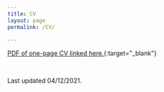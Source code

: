 ```yaml
---
title: CV
layout: page
permalink: /CV/

---
```

[PDF of one-page CV linked here.]({{shivyucel.github.io}}/static/04122021_resume.pdf){:target="_blank"}

<br/>

Last updated 04/12/2021.



